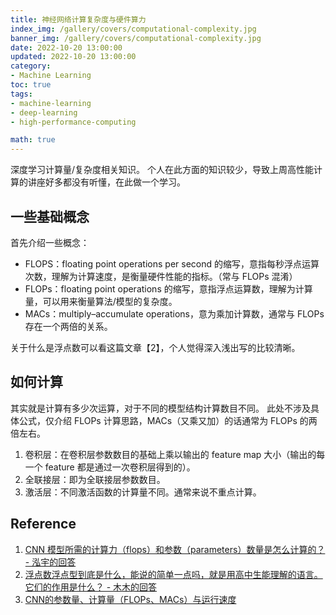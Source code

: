 ```yaml
---
title: 神经网络计算复杂度与硬件算力
index_img: /gallery/covers/computational-complexity.jpg
banner_img: /gallery/covers/computational-complexity.jpg
date: 2022-10-20 13:00:00
updated: 2022-10-20 13:00:00
category: 
- Machine Learning
toc: true
tags: 
- machine-learning
- deep-learning
- high-performance-computing

math: true
---
```

<!-- omit in toc -->

深度学习计算量/复杂度相关知识。
个人在此方面的知识较少，导致上周高性能计算的讲座好多都没有听懂，在此做一个学习。

<!-- more -->


## 一些基础概念

首先介绍一些概念：
- FLOPS：floating point operations per second 的缩写，意指每秒浮点运算次数，理解为计算速度，是衡量硬件性能的指标。（常与 FLOPs 混淆）
- FLOPs：floating point operations 的缩写，意指浮点运算数，理解为计算量，可以用来衡量算法/模型的复杂度。
- MACs：multiply–accumulate operations，意为乘加计算数，通常与 FLOPs 存在一个两倍的关系。

关于什么是浮点数可以看这篇文章【2】，个人觉得深入浅出写的比较清晰。

## 如何计算

其实就是计算有多少次运算，对于不同的模型结构计算数目不同。
此处不涉及具体公式，仅介绍 FLOPs 计算思路，MACs（又乘又加）的话通常为 FLOPs 的两倍左右。

1. 卷积层：在卷积层参数数目的基础上乘以输出的 feature map 大小（输出的每一个 feature 都是通过一次卷积层得到的）。
2. 全联接层：即为全联接层参数数目。
3. 激活层：不同激活函数的计算量不同。通常来说不重点计算。

## Reference

1. [CNN 模型所需的计算力（flops）和参数（parameters）数量是怎么计算的？ - 泓宇的回答](https://www.zhihu.com/question/65305385/answer/451060549)
2. [浮点数浮点型到底是什么，能说的简单一点吗，就是用高中生能理解的语言。它们的作用是什么？ - 木木的回答](https://www.zhihu.com/question/425741425/answer/2584045783)
3. [CNN的参数量、计算量（FLOPs、MACs）与运行速度](https://blog.csdn.net/weixin_39833897/article/details/105807172)

